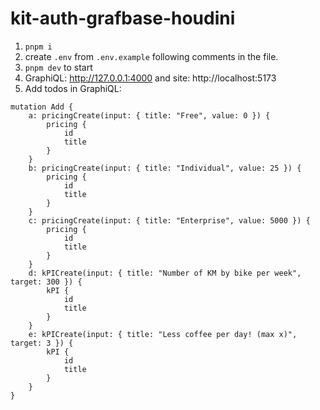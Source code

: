 # kit-auth-grafbase-houdini

1. `pnpm i`
2. create `.env` from `.env.example` following comments in the file.
3. `pnpm dev` to start
4. GraphiQL: http://127.0.0.1:4000 and site: http://localhost:5173
5. Add todos in GraphiQL:

```gql
mutation Add {
	a: pricingCreate(input: { title: "Free", value: 0 }) {
		pricing {
			id
			title
		}
	}
	b: pricingCreate(input: { title: "Individual", value: 25 }) {
		pricing {
			id
			title
		}
	}
	c: pricingCreate(input: { title: "Enterprise", value: 5000 }) {
		pricing {
			id
			title
		}
	}
	d: kPICreate(input: { title: "Number of KM by bike per week", target: 300 }) {
		kPI {
			id
			title
		}
	}
	e: kPICreate(input: { title: "Less coffee per day! (max x)", target: 3 }) {
		kPI {
			id
			title
		}
	}
}
```
